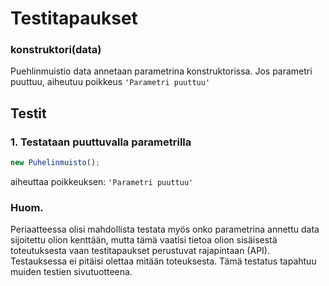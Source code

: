 # Testitapaukset

### **konstruktori(data)**

Puehlinmuistio data annetaan parametrina konstruktorissa. Jos parametri puuttuu, aiheutuu poikkeus `'Parametri puuttuu'`

## Testit

### 1. Testataan puuttuvalla parametrilla

```js
new Puhelinmuisto();
```

aiheuttaa poikkeuksen: `'Parametri puuttuu'`

### Huom.

Periaatteessa olisi mahdollista testata myös onko parametrina annettu data sijoitettu olion kenttään, mutta tämä vaatisi tietoa olion sisäisestä toteutuksesta vaan testitapaukset perustuvat rajapintaan (API). Testauksessa ei pitäisi olettaa mitään toteuksesta. Tämä testatus tapahtuu muiden testien sivutuotteena.